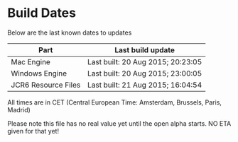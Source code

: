 # Build Dates

Below are the last known dates to updates

Part | Last build update
-----|-----
Mac Engine | Last built: 20 Aug 2015; 20:23:05
Windows Engine | Last built: 20 Aug 2015; 23:00:05
JCR6 Resource Files | Last built: 21 Aug 2015; 16:04:54
All times are in CET (Central European Time: Amsterdam, Brussels, Paris, Madrid)


Please note this file has no real value yet until the open alpha starts. NO ETA given for that yet!
